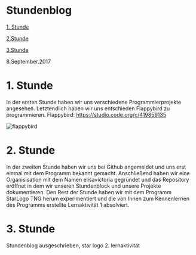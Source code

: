 # Stundenblog

[1. Stunde](#eins)

[2.Stunde](#zwei)

[3.Stunde](#drei)

8.September.2017
# 1. Stunde<a name="eins"></a>
In der ersten Stunde haben wir uns verschiedene Programmierprojekte angesehen. Letztendlich haben wir uns entschieden Flappybird zu programmieren. 
Flappybird: https://studio.code.org/c/419859135 

![flappybird](https://user-images.githubusercontent.com/31760498/30202228-f4dbc0a0-947d-11e7-9ca7-bfc7450957d4.png)

# 2. Stunde<a name="zwei"></a>
In der zweiten Stunde haben wir uns bei Github angemeldet und uns erst einmal mit dem Programm bekannt gemacht. Anschließend haben wir eine Organisisation mit dem Namen elisavictoria gegründet und das Repository eröffnet in dem wir unseren Stundenblock und unsere Projekte dokumentieren. Den Rest der Stunde haben wir mit dem Programm StarLogo TNG herum experimentiert und die von Ihnen zum Kennenlernen des Programms erstellte Lernaktivität 1 absolviert.

# 3. Stunde<a name="drei"></a>
Stundenblog ausgeschrieben, star logo 2. lernaktivität
